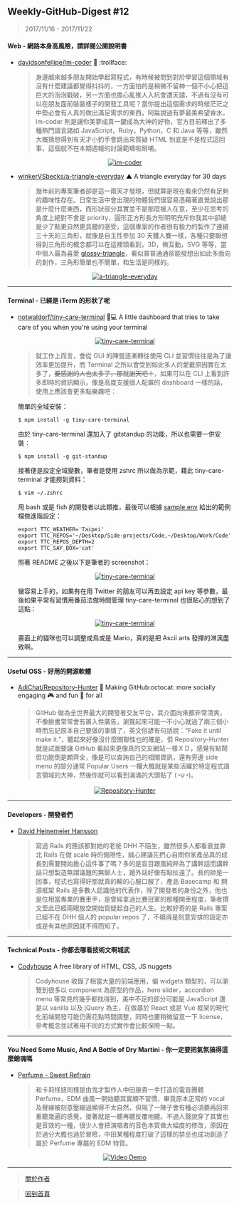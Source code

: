 ## Weekly-GitHub-Digest #12
> 2017/11/16 - 2017/11/22

#### Web - 網路本身高風險，請詳閱公開說明書
- [davidsonfellipe/im-coder](https://github.com/davidsonfellipe/im-coder)  🤘 :trollface:
  
  > 身邊越來越多朋友開始學起寫程式，有時候被問到對於學習這個領域有沒有什麼建議都覺得抖抖的，一方面怕的是稍微不留神一個不小心把這巨大的泡泡戳破，另一方面也擔心亂推人入坑會遭天譴，不過有沒有可以在朋友面前裝裝樣子的開發工具呢？當你提出這個需求的時候茫茫之中勢必會有人真的做出滿足需求的東西，阿扁說過有夢最美希望香水，im-coder 則是讓你美夢成真一鍵成為大神的好物，官方目前釋出了多種熱門語言諸如 JavaScript，Ruby，Python，C 和 Java 等等，雖然大概猜想得到有天才小釣手會跳出來質疑 HTML 到底是不是程式這回事，這個就不在本期週報的討論範疇啦掰哺。
  <p align="center">
    <a target="_blank" href="https://github.com/davidsonfellipe/im-coder"><img alt="im-coder" src="https://i.imgur.com/wPkbOsc.png"></a>
  </p>
  
- [winkerVSbecks/a-triangle-everyday](https://github.com/winkerVSbecks/a-triangle-everyday)  ▲ A triangle everyday for 30 days
  > 幾年前的專案筆者卻是這一兩天才發現，但就算是現在看來仍然有足夠的趣味性存在。日常生活中會出現的物體我們很容易憑藉著直覺說出那是什麼什麼東西，而形狀部分其實並不是那麼被人在意，至少在思考的角度上絕對不會是 priority，圓形正方形長方形明明充斥你我其中卻總是少了點更自然更具體的感受，這個專案的作者很有毅力的製作了連續三十天的三角形，就像是自主性參加 30 天鐵人賽一樣，各種只要聯想得到三角形的概念都可以在這裡頭看到，3D，微互動，SVG 等等，當中個人最為喜愛 [glossy-triangle](https://winkervsbecks.github.io/a-triangle-everyday/glossy-triangle/)，看似普普通通卻能發想出如此多面向的創作，三角形簡單也不簡單，和生活是同樣的。
  <p align="center">
    <a target="_blank" href="https://github.com/winkerVSbecks/a-triangle-everyday"><img alt="a-triangle-everyday" src="https://i.imgur.com/IUIvuO6.png"></a>
  </p>
---

#### Terminal - 已經是 iTerm 的形狀了呢
- [notwaldorf/tiny-care-terminal](https://github.com/notwaldorf/tiny-care-terminal)  💖💻 A little dashboard that tries to take care of you when you're using your terminal
  <p align="center">
    <a target="_blank" href="https://github.com/notwaldorf/tiny-care-terminal"><img alt="tiny-care-terminal" src="https://i.imgur.com/j4h7SGL.png"></a>
  </p>
  
  > 就工作上而言，會從 GUI 的陣營逐漸轉往使用 CLI 並習慣往往是為了讓效率更加提升，而 Terminal 之所以會受到如此多人的愛戴原因實在太多了，~~要感謝的人也太多了，那就謝天吧！~~，如果可以在 CLI 上看到許多即時的資訊顯示，像是高度支援個人配置的 dashboard 一樣的話，使用上應該會更多點樂趣吧：

  簡單的全域安裝：
  ```shell
  $ npm install -g tiny-care-terminal
  ```
  由於 tiny-care-terminal 還加入了 gitstandup 的功能，所以也需要一併安裝：
  ```shell
  $ npm install -g git-standup
  ```
  接著便是設定全域變數，筆者是使用 zshrc 所以做為示範，藉此 tiny-care-terminal 才能撈到資料：
  ```shell
  $ vim ~/.zshrc
  ```
  用 bash 或是 fish 的開發者以此類推，最後可以根據 [sample.env](https://github.com/notwaldorf/tiny-care-terminal/blob/master/sample.env)  給出的範例檔做進階設定：
  ```shell
  export TTC_WEATHER='Taipei'
  export TTC_REPOS='~/Desktop/Side-projects/Code,~/Desktop/Work/Code'
  export TTC_REPOS_DEPTH=2
  export TTC_SAY_BOX='cat'
  ```
  照著 README 之後以下是筆者的 screenshot：
  
  <p align="center">
    <a target="_blank" href="https://github.com/notwaldorf/tiny-care-terminal"><img alt="tiny-care-terminal" src="https://i.imgur.com/s1dIdsn.png"></a>
  </p>
  
  蠻容易上手的，如果有在用 Twitter 的朋友可以再去設定 api key 等參數，最後如果平常有習慣用番茄法做時間管理 tiny-care-terminal 也很貼心的想到了這點：
  
  <p align="center">
    <a target="_blank" href="https://github.com/notwaldorf/tiny-care-terminal"><img alt="tiny-care-terminal" src="https://i.imgur.com/hktYZ2A.png"></a>
  </p>
  
  畫面上的貓咪也可以調整成鳥或是 Mario，真的是把 Ascii arts 發揮的淋漓盡致啊。
  
---

#### Useful OSS - 好用的開源軟體

- [AdiChat/Repository-Hunter](https://github.com/AdiChat/Repository-Hunter)  🌹 Making GitHub:octocat: more socially engaging 🎮 and fun 🍥 for all 

  > GitHub 做為全世界最大的開發者交友平台，其介面向來都非常清爽，不像臉書常常會有置入性廣告，瀏覽起來可能一不小心就過了兩三個小時而忘記原本自己要做的事情了，英文俗諺有句話說：“Fake it until make it.”，聽起來好像沒什麼關聯性也的確是，但 Repository-Hunter 就是試圖要讓 GitHub 看起來更像真的交友網站一樣ＸＤ，感覺有點鬧但功能倒是頗齊全，像是可以查詢自己的相關資訊，還有旁邊 side menu 的部分通常 Popular Users 一欄大概就是某些活躍於特定程式語言領域的大神，然後你就可以看到滿滿的大頭貼了 (◔౪◔)。
  <p align="center">
    <a target="_blank" href="https://github.com/AdiChat/Repository-Hunter"><img alt="Repository-Hunter" src="https://github.com/AdiChat/Repository-Hunter/raw/master/Preview/repository_hunter_1.3.gif"></a>
  </p>
---

#### Developers - 開發者們

- [David Heinemeier Hansson](https://github.com/dhh)
  
  > 寫過 Rails 的應該都對她的老爸 DHH 不陌生，雖然很多人都看衰並靠北 Rails 在做 scale 時的侷限性，誠心建議先捫心自問你家產品真的成長到需要開始擔心這件事了嗎？多的是盲目跟風純粹為了講幹話而講幹話只想製造無謂議題的無聊人士，題外話好像有點扯遠了。長的帥是一回事，程式也寫得好那就真的輸的心服口服了，產品 Basecamp 和 開源框架 Rails 是多數人認識他的代表作，除了開發者的身份之外，他也是位相當專業的賽車手，是曾經拿過比賽冠軍的那種開車程度，筆者撰文至此已經兩眼放空開始質疑起自己的人生。比較好奇的是 Rails 專案已經不在 DHH 個人的 popular repos 了，不曉得是刻意安排的設定亦或是有其他原因就不得而知了。

---

#### Technical Posts - 你都去哪看技術文啊城武

- [Codyhouse](https://codyhouse.co/)  A free library of HTML, CSS, JS nuggets
  
  > Codyhouse 收錄了相當大量的前端應用，偏 widgets 類型的，可以瀏覽到很多以 component 為原型的作品，hero slider，accordion menu 等常見的幾乎都找得到，美中不足的部分可能是 JavaScript 還是以 vanilla 以及 jQuery 為主，在做基於 React 或是 Vue 框架的現代化前端開發可能仍需花點時間調整，同時也要稍微留意一下 license，參考概念並試著用不同的方式實作會比較保險一點。

---

#### You Need Some Music, And A Bottle of Dry Martini - 你一定要把氣氛搞得這麼銷魂嗎
- [Perfume - Sweet Refrain](https://www.youtube.com/watch?v=CYL3DnyA4e0)
  
  > 和卡莉怪妞同樣是由鬼才製作人中田康貴一手打造的電音團體 Perfume，EDM 曲風一開始聽其實頗不習慣，畢竟原本正常的 vocal 及聲線被刻意壓縮過顯得不太自然，但隔了一陣子會有種必須要再回來重聽幾遍的感覺，接著就是一聽再聽反覆地聽。不過人聲說穿了其實也是音效的一種，很少人會把演唱者的音色本質做大幅度的修改，原因在於過分大膽也過於冒險，中田某種程度打破了這樣的禁忌也成功創造了屬於 Perfume 專屬的 EDM 特質。
  <p align="center"> 
    <a href="https://www.youtube.com/watch?v=CYL3DnyA4e0">
      <img src="https://i.imgur.com/5Z9gSkI.png" alt="Video Demo" />
    </a>
  </p>


---
> [關於作者](https://goo.gl/1pnqEk)

> [回到首頁](https://git.io/v5wk4)

